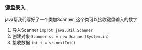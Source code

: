 ### 键盘录入
java帮我们写好了一个类加Scanner, 这个类可以接收键盘输入的数字
1. 导入Scanner  `improt java.util.Scanner`
2. 创建对象  `Scanner sc = new Scanner(System.in)`
3. 接收数据 `int i = sc.nextInt()`